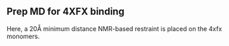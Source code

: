 ## Prep MD for 4XFX binding

Here, a 20Å minimum distance NMR-based restraint is placed on the 4xfx monomers.
